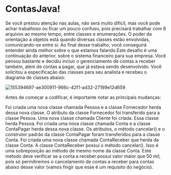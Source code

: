 # ContasJava!

Se você prestou atenção nas aulas, não será muito difícil, mas você pode achar trabalhoso ou ficar um pouco confuso,
pois precisará trabalhar com 8 arquivos ao mesmo tempo, entre classes e enumerações.
O poder da orientação a objetos está quando diversas classes estão envolvidas, comunicando-se entre si. Ao final desse trabalho,
você conseguirá entender ainda melhor sobre o que estamos falando.Este desafio é uma continuação do anterior, sobre o sistema financeiro para sua empresa.
Você pensou bastante e decidiu incluir o gerenciamento de contas a receber também, além de contas a pagar, que já estava sendo desenvolvido.
Você solicitou a especificação das classes para seu analista e recebeu o diagrama de classes abaixo:

![155394697-ae300911-966c-42f1-ad32-27199e12d659](https://user-images.githubusercontent.com/81782608/155395347-1a5178d5-708f-4f58-82f6-0e56e172f013.jpg)
    
 Antes de começar a codificar, é importante notar as principais mudanças:

Foi criada uma nova classe chamada Pessoa e a classe Fornecedor herda dessa nova classe.
O atributo da classe Fornecedor foi transferido para a classe Pessoa.
Uma nova classe chamada Cliente foi criada. Essa classe herda Pessoa.
Foi criada uma nova classe chamada Conta e a classe ContaPagar herda dessa nova classe.
Os atributos, o método cancelar() e o construtor padrão da classe ContaPagar foram transferidos para a classe Conta.
Foi criada uma nova classe chamada ContaReceber que herda da classe Conta.
A classe ContaReceber possui o método cancelar(). Isso é uma sobreposição ao método de mesmo nome da classe Conta.
Este método deve verificar se a conta a receber possui valor maior que 50 mil,
pois só permitiremos o cancelamento de contas a receber para contas abaixo desse valor (vamos fingir que esse é um requisito do negócio).




